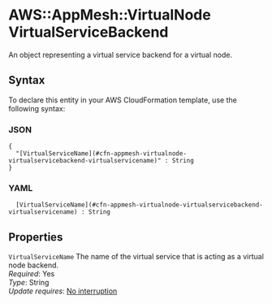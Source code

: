 # AWS::AppMesh::VirtualNode VirtualServiceBackend<a name="aws-properties-appmesh-virtualnode-virtualservicebackend"></a>

An object representing a virtual service backend for a virtual node\.

## Syntax<a name="aws-properties-appmesh-virtualnode-virtualservicebackend-syntax"></a>

To declare this entity in your AWS CloudFormation template, use the following syntax:

### JSON<a name="aws-properties-appmesh-virtualnode-virtualservicebackend-syntax.json"></a>

```
{
  "[VirtualServiceName](#cfn-appmesh-virtualnode-virtualservicebackend-virtualservicename)" : String
}
```

### YAML<a name="aws-properties-appmesh-virtualnode-virtualservicebackend-syntax.yaml"></a>

```
﻿  [VirtualServiceName](#cfn-appmesh-virtualnode-virtualservicebackend-virtualservicename) : String
```

## Properties<a name="aws-properties-appmesh-virtualnode-virtualservicebackend-properties"></a>

`VirtualServiceName`  <a name="cfn-appmesh-virtualnode-virtualservicebackend-virtualservicename"></a>
The name of the virtual service that is acting as a virtual node backend\.  
*Required*: Yes  
*Type*: String  
*Update requires*: [No interruption](https://docs.aws.amazon.com/AWSCloudFormation/latest/UserGuide/using-cfn-updating-stacks-update-behaviors.html#update-no-interrupt)